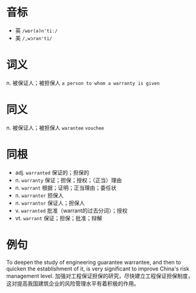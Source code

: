 # 音标

- 英 `/wɒr(ə)n'tiː/`
- 美 `/,wɔrən'ti/`

# 词义

n. 被保证人；被担保人
`a person to whom a warranty is given `

# 同义

n. 被保证人；被担保人
`warantee` `vouchee`

# 同根

- adj. `warranted` 保证的；担保的
- n. `warranty` 保证；担保；授权；（正当）理由
- n. `warrant` 根据；证明；正当理由；委任状
- n. `warranter` 担保人
- n. `warrantor` 保证人；担保人
- v. `warranted` 批准（warrant的过去分词）；授权
- vt. `warrant` 保证；担保；批准；辩解

# 例句

To deepen the study of engineering guarantee warrantee, and then to quicken the establishment of it, is very significant to improve China's risk management level.
加强对工程保证担保的研究，尽快建立工程保证担保制度，这对提高我国建筑企业的风险管理水平有着积极的作用。



